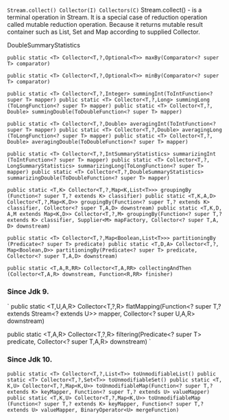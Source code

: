 `
Stream.collect()
Collector(I)
Collectors(C)
`
Stream.collect() - is a terminal operation in Stream. It is a special case of reduction operation called mutable reduction operation. Because it returns mutable result container such as List, Set and Map according to supplied Collector.



DoubleSummaryStatistics

`
public static <T> Collector<T,​?,​Optional<T>> maxBy​(Comparator<? super T> comparator)
`

`
public static <T> Collector<T,​?,​Optional<T>> minBy​(Comparator<? super T> comparator)
`

`
public static <T> Collector<T,​?,​Integer> summingInt​(ToIntFunction<? super T> mapper)
public static <T> Collector<T,​?,​Long> summingLong​(ToLongFunction<? super T> mapper)
public static <T> Collector<T,​?,​Double> summingDouble​(ToDoubleFunction<? super T> mapper)
`

`
public static <T> Collector<T,​?,​Double> averagingInt​(ToIntFunction<? super T> mapper)
public static <T> Collector<T,​?,​Double> averagingLong​(ToLongFunction<? super T> mapper)
public static <T> Collector<T,​?,​Double> averagingDouble​(ToDoubleFunction<? super T> mapper)
`

`
public static <T> Collector<T,​?,​IntSummaryStatistics> summarizingInt​(ToIntFunction<? super T> mapper)
public static <T> Collector<T,​?,​LongSummaryStatistics> summarizingLong​(ToLongFunction<? super T> mapper)
public static <T> Collector<T,​?,​DoubleSummaryStatistics> summarizingDouble​(ToDoubleFunction<? super T> mapper)
`


`
public static <T,​K> Collector<T,​?,​Map<K,​List<T>>> groupingBy​(Function<? super T,​? extends K> classifier)
public static <T,​K,​A,​D> Collector<T,​?,​Map<K,​D>> groupingBy​(Function<? super T,​? extends K> classifier, Collector<? super T,​A,​D> downstream)
public static <T,​K,​D,​A,​M extends Map<K,​D>> Collector<T,​?,​M> groupingBy​(Function<? super T,​? extends K> classifier, Supplier<M> mapFactory, Collector<? super T,​A,​D> downstream)
`


`
public static <T> Collector<T,​?,​Map<Boolean,​List<T>>> partitioningBy​(Predicate<? super T> predicate)
public static <T,​D,​A> Collector<T,​?,​Map<Boolean,​D>> partitioningBy​(Predicate<? super T> predicate, Collector<? super T,​A,​D> downstream)
`



`
public static <T,​A,​R,​RR> Collector<T,​A,​RR> collectingAndThen​(Collector<T,​A,​R> downstream, Function<R,​RR> finisher)
`

### Since Jdk 9.
`
public static <T,​U,​A,​R> Collector<T,​?,​R> flatMapping​(Function<? super T,​? extends Stream<? extends U>> mapper, Collector<? super U,​A,​R> downstream)

public static <T,​A,​R> Collector<T,​?,​R> filtering​(Predicate<? super T> predicate, Collector<? super T,​A,​R> downstream)
`

### Since Jdk 10.
`
public static <T> Collector<T,​?,​List<T>> toUnmodifiableList()
public static <T> Collector<T,​?,​Set<T>> toUnmodifiableSet()
public static <T,​K,​U> Collector<T,​?,​Map<K,​U>> toUnmodifiableMap​(Function<? super T,​? extends K> keyMapper, Function<? super T,​? extends U> valueMapper)
public static <T,​K,​U> Collector<T,​?,​Map<K,​U>> toUnmodifiableMap​(Function<? super T,​? extends K> keyMapper, Function<? super T,​? extends U> valueMapper, BinaryOperator<U> mergeFunction)
`
